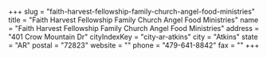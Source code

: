 +++
slug = "faith-harvest-fellowship-family-church-angel-food-ministries"
title = "Faith Harvest Fellowship Family Church Angel Food Ministries"
name = "Faith Harvest Fellowship Family Church Angel Food Ministries"
address = "401 Crow Mountain Dr"
cityIndexKey = "city-ar-atkins"
city = "Atkins"
state = "AR"
postal = "72823"
website = ""
phone = "479-641-8842"
fax = ""
+++
